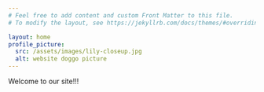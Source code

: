 ```yaml
---
# Feel free to add content and custom Front Matter to this file.
# To modify the layout, see https://jekyllrb.com/docs/themes/#overriding-theme-defaults

layout: home
profile_picture:
  src: /assets/images/lily-closeup.jpg
  alt: website doggo picture
---
```


<p>
  Welcome to our site!!!
</p>
